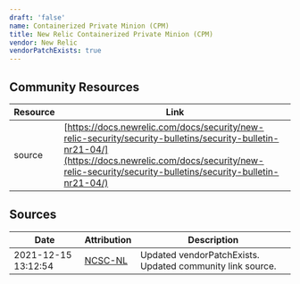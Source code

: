 ```yaml
---
draft: 'false'
name: Containerized Private Minion (CPM)
title: New Relic Containerized Private Minion (CPM)
vendor: New Relic
vendorPatchExists: true
---
```



## Community Resources
| Resource | Link |
| --- | --- |
| source | [https://docs.newrelic.com/docs/security/new-relic-security/security-bulletins/security-bulletin-nr21-04/](https://docs.newrelic.com/docs/security/new-relic-security/security-bulletins/security-bulletin-nr21-04/) |


## Sources
| Date | Attribution | Description |
| --- | --- | --- |
| 2021-12-15 13:12:54 | [NCSC-NL](https://github.com/NCSC-NL/log4shell/blob/main/software/README.md) | Updated vendorPatchExists. Updated community link source.  |
